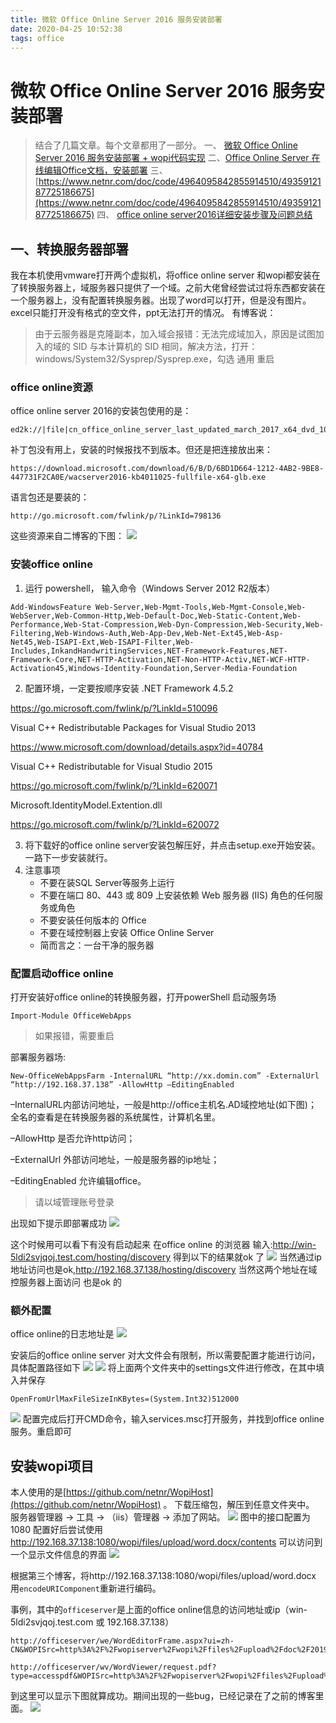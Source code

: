 ```yaml
---
title: 微软 Office Online Server 2016 服务安装部署
date: 2020-04-25 10:52:38
tags: office
---
```


# 微软 Office Online Server 2016 服务安装部署
> 结合了几篇文章。每个文章都用了一部分。
> 一、 [微软 Office Online Server 2016 服务安装部署 + wopi代码实现](https://blog.csdn.net/jiaqu2177/article/details/81945692)
> 二、[Office Online Server 在线编辑Office文档，安装部署](https://www.netnr.com/home/list/114)
> 三、 [https://www.netnr.com/doc/code/4964095842855914510/4935912187725186675](https://www.netnr.com/doc/code/4964095842855914510/4935912187725186675)
> 四、 [office online server2016详细安装步骤及问题总结](https://blog.csdn.net/q386815991/article/details/81705128)

<!--more-->
## 一、转换服务器部署
我在本机使用vmware打开两个虚拟机，将office online server 和wopi都安装在了转换服务器上，域服务器只提供了一个域。之前大佬曾经尝试过将东西都安装在一个服务器上，没有配置转换服务器。出现了word可以打开，但是没有图片。excel只能打开没有格式的空文件，ppt无法打开的情况。
有博客说：
> 由于云服务器是克隆副本，加入域会报错：无法完成域加入，原因是试图加入的域的 SID 与本计算机的 SID 相同，解决方法，打开：windows/System32/Sysprep/Sysprep.exe，勾选 通用 重启

### office online资源
office online server 2016的安装包使用的是：
```
ed2k://|file|cn_office_online_server_last_updated_march_2017_x64_dvd_10245068.iso|730759168|DA70F58CB8FFAF37C02302F2501CE635|/
```

补丁包没有用上，安装的时候报找不到版本。但还是把连接放出来：
```
https://download.microsoft.com/download/6/B/D/6BD1D664-1212-4AB2-9BE8-447731F2CA0E/wacserver2016-kb4011025-fullfile-x64-glb.exe
```

语言包还是要装的：
```
http://go.microsoft.com/fwlink/p/?LinkId=798136
```

这些资源来自二博客的下图：
![](b1.png)

### 安装office online

1. 运行 powershell， 输入命令（Windows Server 2012 R2版本）
```
Add-WindowsFeature Web-Server,Web-Mgmt-Tools,Web-Mgmt-Console,Web-WebServer,Web-Common-Http,Web-Default-Doc,Web-Static-Content,Web-Performance,Web-Stat-Compression,Web-Dyn-Compression,Web-Security,Web-Filtering,Web-Windows-Auth,Web-App-Dev,Web-Net-Ext45,Web-Asp-Net45,Web-ISAPI-Ext,Web-ISAPI-Filter,Web-Includes,InkandHandwritingServices,NET-Framework-Features,NET-Framework-Core,NET-HTTP-Activation,NET-Non-HTTP-Activ,NET-WCF-HTTP-Activation45,Windows-Identity-Foundation,Server-Media-Foundation
```

2. 配置环境，一定要按顺序安装
.NET Framework 4.5.2

https://go.microsoft.com/fwlink/p/?LinkId=510096

Visual C++ Redistributable Packages for Visual Studio 2013

https://www.microsoft.com/download/details.aspx?id=40784

Visual C++ Redistributable for Visual Studio 2015

https://go.microsoft.com/fwlink/p/?LinkId=620071

Microsoft.IdentityModel.Extention.dll

https://go.microsoft.com/fwlink/p/?LinkId=620072

3. 将下载好的office online server安装包解压好，并点击setup.exe开始安装。一路下一步安装就行。
4. 注意事项
    - 不要在装SQL Server等服务上运行
    - 不要在端口 80、443 或 809 上安装依赖 Web 服务器 (IIS) 角色的任何服务或角色
    - 不要安装任何版本的 Office
    - 不要在域控制器上安装 Office Online Server
    - 简而言之：一台干净的服务器

### 配置启动office online
打开安装好office online的转换服务器，打开powerShell
启动服务场
```
Import-Module OfficeWebApps
```
> 如果报错，需要重启

部署服务器场: 
```
New-OfficeWebAppsFarm -InternalURL “http://xx.domin.com” -ExternalUrl “http://192.168.37.138” -AllowHttp –EditingEnabled
```
–InternalURL内部访问地址，一般是http://office主机名.AD域控地址(如下图)； 全名的查看是在转换服务器的系统属性，计算机名里。

–AllowHttp 是否允许http访问；

–ExternalUrl 外部访问地址，一般是服务器的ip地址；

–EditingEnabled 允许编辑office。
> 请以域管理账号登录

出现如下提示即部署成功
![](b2.png)

这个时候用可以看下有没有启动起来
在office online 的浏览器 输入:http://win-5ldi2svjqoj.test.com/hosting/discovery 得到以下的结果就ok 了
![](b3.png)
当然通过ip地址访问也是ok,http://192.168.37.138/hosting/discovery
当然这两个地址在域控服务器上面访问 也是ok 的

### 额外配置
office online的日志地址是
![](b5.png)

安装后的office online server 对大文件会有限制，所以需要配置才能进行访问，具体配置路径如下
![](b6.png)
![](b7.png)
将上面两个文件夹中的settings文件进行修改，在其中填入并保存
```
OpenFromUrlMaxFileSizeInKBytes=(System.Int32)512000
```
![](b8.png)
配置完成后打开CMD命令，输入services.msc打开服务，并找到office online服务。重启即可


## 安装wopi项目
本人使用的是[https://github.com/netnr/WopiHost](https://github.com/netnr/WopiHost) 。
下载压缩包，解压到任意文件夹中。
服务器管理器 -> 工具 -> （iis）管理器 -> 添加了网站。
![](b4.png)
图中的接口配置为1080
配置好后尝试使用
http://192.168.37.138:1080/wopi/files/upload/word.docx/contents
可以访问到一个显示文件信息的界面
![](b9.png)

根据第三个博客，将http://192.168.37.138:1080/wopi/files/upload/word.docx 用`encodeURIComponent`重新进行编码。

事例，其中的`officeserver`是上面的office online信息的访问地址或ip（win-5ldi2svjqoj.test.com 或 192.168.37.138）
```
http://officeserver/we/WordEditorFrame.aspx?ui=zh-CN&WOPISrc=http%3A%2F%2Fwopiserver%2Fwopi%2Ffiles%2Fupload%2Fdoc%2F2019%2F03%2Fword.docx%3Faccess_token%3D1%26UserId%3D1%26UserName%3D1

http://officeserver/wv/WordViewer/request.pdf?type=accesspdf&WOPISrc=http%3A%2F%2Fwopiserver%2Fwopi%2Ffiles%2Fupload%2Fdoc%2F2019%2F03%2Fword.docx%3Faccess_token%3D1%26UserId%3D1%26UserName%3D1
```

到这里可以显示下图就算成功。期间出现的一些bug，已经记录在了之前的博客里面。
![](b10.png)

